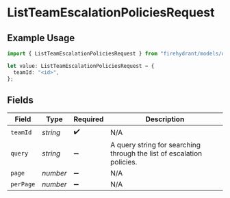 # ListTeamEscalationPoliciesRequest

## Example Usage

```typescript
import { ListTeamEscalationPoliciesRequest } from "firehydrant/models/operations";

let value: ListTeamEscalationPoliciesRequest = {
  teamId: "<id>",
};
```

## Fields

| Field                                                                 | Type                                                                  | Required                                                              | Description                                                           |
| --------------------------------------------------------------------- | --------------------------------------------------------------------- | --------------------------------------------------------------------- | --------------------------------------------------------------------- |
| `teamId`                                                              | *string*                                                              | :heavy_check_mark:                                                    | N/A                                                                   |
| `query`                                                               | *string*                                                              | :heavy_minus_sign:                                                    | A query string for searching through the list of escalation policies. |
| `page`                                                                | *number*                                                              | :heavy_minus_sign:                                                    | N/A                                                                   |
| `perPage`                                                             | *number*                                                              | :heavy_minus_sign:                                                    | N/A                                                                   |
